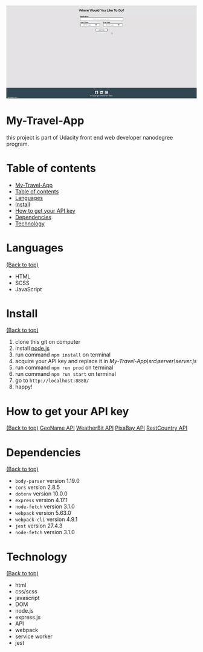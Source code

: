 <!-- Add banner here -->
![Project Preview](docs/435423.gif)

# My-Travel-App

<!-- Describe your project in brief -->
this project is part of Udacity front end web developer nanodegree program.

# Table of contents

- [My-Travel-App](#my-travel-app)
- [Table of contents](#table-of-contents)
- [Languages](#languages)
- [Install](#install)
- [How to get your API key](#how-to-get-your-api-key)
- [Dependencies](#dependencies)
- [Technology](#technology)

# Languages
[(Back to top)](#table-of-contents)

- HTML
- SCSS
- JavaScript

# Install
[(Back to top)](#table-of-contents)

1. clone this git on computer
2. install [node.js](https://nodejs.org/en/)
3. run command `npm install` on terminal
4. acquire your API key and replace it in *My-Travel-App\src\server\server.js*
5. run command `npm run prod` on terminal
6. run command `npm run start` on terminal
7. go to `http://localhost:8888/`
8. happy!

# How to get your API key
[(Back to top)](#table-of-contents)
[GeoName API](http://www.geonames.org/export/web-services.html)
[WeatherBit API](https://www.weatherbit.io/account/create)
[PixaBay API](https://pixabay.com/api/docs/)
[RestCountry API](https://restcountries.com/)

# Dependencies
[(Back to top)](#table-of-contents)

- `body-parser` version 1.19.0
- `cors` version 2.8.5
- `dotenv` version 10.0.0
- `express` version 4.17.1
- `node-fetch` version 3.1.0
- `webpack` version 5.63.0
- `webpack-cli` version 4.9.1
- `jest` version 27.4.3
- `node-fetch` version 3.1.0

# Technology
[(Back to top)](#table-of-contents)

- html
- css/scss
- javascript
- DOM
- node.js
- express.js
- API
- webpack
- service worker
- jest
